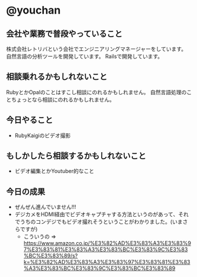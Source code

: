 # @youchan

## 会社や業務で普段やっていること

株式会社レトリバという会社でエンジニアリングマネージャーをしています。  
自然言語の分析ツールを開発しています。
Railsで開発しています。

## 相談乗れるかもしれないこと

RubyとかOpalのことはすこし相談にのれるかもしれません。
自然言語処理のことちょっとなら相談にのれるかもしれません。

## 今日やること

* RubyKaigiのビデオ撮影

## もしかしたら相談するかもしれないこと

* ビデオ編集とかYoutuber的なこと

## 今日の成果

* ぜんぜん進んでいません!!!
* デジカメをHDMI経由でビデオキャプチャする方法というのがあって、それでうちのコンデジでもビデオ撮れそうということがわかりました。(いまさらですが)
    * こういうの => https://www.amazon.co.jp/%E3%82%AD%E3%83%A3%E3%83%97%E3%83%81%E3%83%A3%E3%83%BC%E3%83%9C%E3%83%BC%E3%83%89/s?k=%E3%82%AD%E3%83%A3%E3%83%97%E3%83%81%E3%83%A3%E3%83%BC%E3%83%9C%E3%83%BC%E3%83%89
